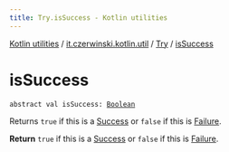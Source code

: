```yaml
---
title: Try.isSuccess - Kotlin utilities
---
```


[Kotlin utilities](../../index.html) / [it.czerwinski.kotlin.util](../index.html) / [Try](index.html) / [isSuccess](./is-success.html)

# isSuccess

`abstract val isSuccess: `[`Boolean`](https://kotlinlang.org/api/latest/jvm/stdlib/kotlin/-boolean/index.html)

Returns `true` if this is a [Success](../-success/index.html) or `false` if this is [Failure](../-failure/index.html).

**Return**
`true` if this is a [Success](../-success/index.html) or `false` if this is [Failure](../-failure/index.html).

